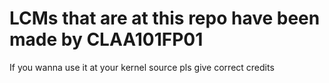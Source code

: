 # LCMs that are at this repo have been made by CLAA101FP01

If you wanna use it at your kernel source pls give correct credits
